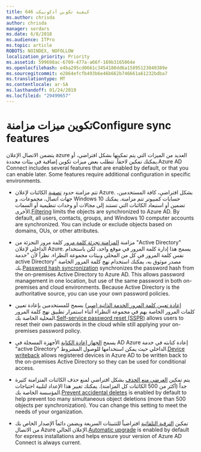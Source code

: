 ```yaml
---
title: 646 كيفية تكوين آدكونيكت
ms.author: chrisda
author: chrisda
manager: serdars
ms.date: 6/8/2018
ms.audience: ITPro
ms.topic: article
ROBOTS: NOINDEX, NOFOLLOW
localization_priority: Priority
ms.assetid: 599698ac-6709-477a-a66f-169b3165064e
ms.openlocfilehash: e4ba295cd0661c3454180dd6a15895123840389e
ms.sourcegitcommit: e2864efcfb493b6e46b662b746661a61232bdba7
ms.translationtype: MT
ms.contentlocale: ar-SA
ms.lasthandoff: 01/24/2019
ms.locfileid: "29499657"
---
```

# <a name="configure-sync-features"></a><span data-ttu-id="a7b3b-102">تكوين ميزات مزامنة</span><span class="sxs-lookup"><span data-stu-id="a7b3b-102">Configure sync features</span></span>

<span data-ttu-id="a7b3b-p101">يتضمن الاتصال الإعلان azure العديد من الميزات التي يتم تمكينها بشكل افتراضي، أو يمكنك تمكين لاحقاً. تتطلب بعض ميزات تكوين إضافية في بيئات محددة.</span><span class="sxs-lookup"><span data-stu-id="a7b3b-p101">Azure AD Connect includes several features that are enabled by default, or that you can enable later. Some features require additional configuration in specific environments.</span></span>
  
- <span data-ttu-id="a7b3b-p102">تتم مزامنة حدود [تصفية](https://docs.microsoft.com/azure/active-directory/connect/active-directory-aadconnectsync-configure-filtering) الكائنات لإعلان Azure. بشكل افتراضي، كافة المستخدمين، جهات اتصال، مجموعات، و Windows 10 حسابات كمبيوتر تتم مزامنة. يمكنك تضمين أو استبعاد الكائنات التي تستند إلى مجالات أو وحدات تنظيمية أو السمات الأخرى.</span><span class="sxs-lookup"><span data-stu-id="a7b3b-p102">[Filtering](https://docs.microsoft.com/azure/active-directory/connect/active-directory-aadconnectsync-configure-filtering) limits the objects are synchronized to Azure AD. By default, all users, contacts, groups, and Windows 10 computer accounts are synchronized. You can include or exclude objects based on domains, OUs, or other attributes.</span></span> 
    
- <span data-ttu-id="a7b3b-p103">مزامنة [المزامنة تجزئة كلمة مرور](https://docs.microsoft.com/azure/active-directory/connect/active-directory-aadconnectsync-implement-password-hash-synchronization) كلمة مرور التجزئة من "Active Directory" الداخلي لإعلان Azure. يسمح هذا إدارة كلمة المرور في موقع واحد، لكن باستخدام نفس كلمة المرور في كل من المحلي وبيئات مجموعة النظراء. نظراً لأن "خدمة active Directory" مصدر موثوق به، يمكنك استخدام نهج كلمة المرور الخاصة بك.</span><span class="sxs-lookup"><span data-stu-id="a7b3b-p103">[Password hash syncronization](https://docs.microsoft.com/azure/active-directory/connect/active-directory-aadconnectsync-implement-password-hash-synchronization) synchronizes the password hash from the on-premises Active Directory to Azure AD. This allows password management in one location, but use of the same password in both on-premises and cloud environments. Because Active Directory is the authoritative source, you can use your own password policies.</span></span> 
    
- <span data-ttu-id="a7b3b-111">[إعادة تعيين كلمة المرور الخدمة الذاتية (صبر)](https://docs.microsoft.com/azure/active-directory/authentication/quickstart-sspr) يسمح للمستخدمين بإعادة تعيين كلمات المرور الخاصة بهم في مجموعة النظراء أثناء استمرار تطبيق نهج كلمة المرور المحلية الخاصة بك.</span><span class="sxs-lookup"><span data-stu-id="a7b3b-111">[Self-service password reset (SSPR)](https://docs.microsoft.com/azure/active-directory/authentication/quickstart-sspr) allows users to reset their own passwords in the cloud while still applying your on-premises password policy.</span></span> 
    
- <span data-ttu-id="a7b3b-112">يسمح [الجهاز إعادة الكتابة](https://docs.microsoft.com/azure/active-directory/connect/active-directory-aadconnect-feature-device-writeback) الأجهزة المسجلة في AD Azure إعادة كتابته في خدمة "active Directory" الداخلي حيث يمكن استخدامها للوصول المشروط.</span><span class="sxs-lookup"><span data-stu-id="a7b3b-112">[Device writeback](https://docs.microsoft.com/azure/active-directory/connect/active-directory-aadconnect-feature-device-writeback) allows registered devices in Azure AD to be written back to the on-premises Active Directory so they can be used for conditional access.</span></span> 
    
- <span data-ttu-id="a7b3b-p104">يتم تمكين [العرضي منع الحذف](https://docs.microsoft.com/azure/active-directory/connect/active-directory-aadconnectsync-feature-prevent-accidental-deletes) بشكل افتراضي لمنع حذف الكائنات المتزامنة كثيرة جداً (أكثر من 500 الكائنات كل المزامنة). يمكنك تغيير هذا الإعداد لتلبية احتياجات المؤسسة الخاصة بك.</span><span class="sxs-lookup"><span data-stu-id="a7b3b-p104">[Prevent accidental deletes](https://docs.microsoft.com/azure/active-directory/connect/active-directory-aadconnectsync-feature-prevent-accidental-deletes) is enabled by default to help prevent too many simultaneous object deletions (more than 500 objects per synchronization). You can change this setting to meet the needs of your organization.</span></span> 
    
- <span data-ttu-id="a7b3b-115">تمكين [الترقية التلقائية](https://docs.microsoft.com/azure/active-directory/connect/active-directory-aadconnect-feature-automatic-upgrade) افتراضياً للتثبيتات السريعة ويضمن دائماً الإصدار الخاص بك من الاتصال Azure الإعلان الحالي.</span><span class="sxs-lookup"><span data-stu-id="a7b3b-115">[Automatic upgrade](https://docs.microsoft.com/azure/active-directory/connect/active-directory-aadconnect-feature-automatic-upgrade) is enabled by default for express installations and helps ensure your version of Azure AD Connect is always current.</span></span> 
    

